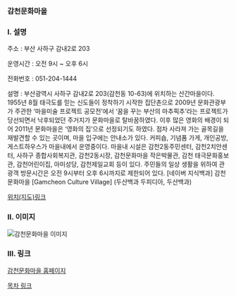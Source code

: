 ### 감천문화마을

### Ⅰ. 설명

주소 : 부산 사하구 감내2로 203

운영시간 : 오전 9시 ~ 오후 6시

전화번호 : 051-204-1444

설명 : 부산광역시 사하구 감내2로 203(감천동 10-63)에 위치하는 산간마을이다. 1955년 8월 태극도를 믿는 신도들이 정착하기 시작한 집단촌으로 2009년 문화관광부가 주관한 ‘마을미술 프로젝트 공모전’에서 ‘꿈을 꾸는 부산의 마추픽추’라는 프로젝트가 당선되면서 낙후되었던 주거지가 문화마을로 탈바꿈하였다. 이후 많은 영화의 배경이 되어 2011년 문화마을은 ‘영화의 집’으로 선정되기도 하였다. 
점차 사라져 가는 골목길을 재발견할 수 있는 곳이며, 마을 입구에는 안내소가 있다. 커피숍, 기념품 가게, 개인공방, 게스트하우스가 마을내에서 운영중이다. 마을내 시설은 감천2동주민센터, 감천2치안센터, 사하구 종합사회복지관, 감천2동시장, 감천문화마을 작은박물관, 감천 태극문화홍보관, 감천어린이집, 아미성당, 감천제일교회 등이 있다. 주민들의 일상 생활을 위하여 관광객 방문시간은 오전 9시부터 오후 6시까지로 제한되어 있다.
[네이버 지식백과] 감천문화마을 [Gamcheon Culture Village] (두산백과 두피디아, 두산백과)

[위치(지도)링크](https://maps.app.goo.gl/QEqXwoGffKLP8aJ76)

###  Ⅱ. 이미지

![감천문화마을 이미지](https://search.pstatic.net/sunny/?src=http%3A%2F%2Fwww.hungryboarder.com%2Ffiles%2Fattach%2Fimages%2F194%2F621%2F510%2F033%2F4d3b22f2f78f20c7fdbb566d966d2c65.jpg&type=a340)

### Ⅲ. 링크

[감천문화마을 홈페이지](https://www.gamcheon.or.kr/)

[목차 링크](../README.md)

